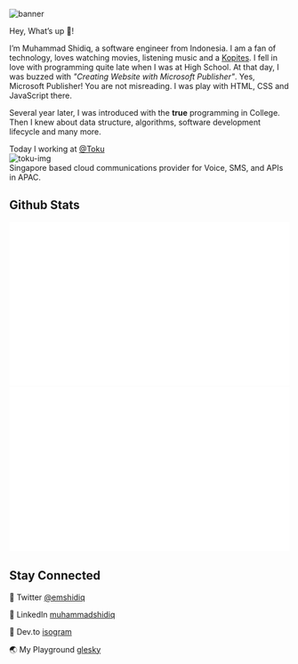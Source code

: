![banner](https://user-images.githubusercontent.com/3049864/108836637-a9c26180-7603-11eb-9292-6d788ce7415a.png)

Hey, What’s up 👋!

I’m Muhammad Shidiq, a software engineer from Indonesia. I am a fan of technology, loves watching movies, listening music and a [Kopites](https://en.wikipedia.org/wiki/Liverpool_F.C.). I fell in love with programming quite late when I was at High School. At that day, I was buzzed with *"Creating Website with Microsoft Publisher"*. Yes, Microsoft Publisher! You are not misreading. I was play with HTML, CSS and JavaScript there.

Several year later, I was introduced with the **true** programming in College. Then I knew about data structure, algorithms, software development lifecycle and many more.

Today I working at [@Toku](https://toku.co)  
![toku-img](https://cdn-bkcnk.nitrocdn.com/GUXtPIoDRfmANuZRyGQQSfLadxWYqbOq/assets/static/optimized/rev-5c640fe/wp-content/uploads/2019/08/Toku-New-High-Res-Logo-2019-Small.png)  
Singapore based cloud communications provider for Voice, SMS, and APIs in APAC.

## Github Stats

![](https://github.com/isogram/github-stats/blob/master/generated/overview.svg)
![](https://github.com/isogram/github-stats/blob/master/generated/languages.svg)

## Stay Connected

💬 Twitter [@emshidiq](https://twitter.com/emshidiq)

🧳 LinkedIn [muhammadshidiq](https://www.linkedin.com/in/muhammadshidiq/)

📝 Dev.to [isogram](https://www.dev.to/isogram)

🌏 My Playground [glesky](https://glesky.com)

<!--
**isogram/isogram** is a ✨ _special_ ✨ repository because its `README.md` (this file) appears on your GitHub profile.

Here are some ideas to get you started:

- 🔭 I’m currently working on ...
- 🌱 I’m currently learning ...
- 👯 I’m looking to collaborate on ...
- 🤔 I’m looking for help with ...
- 💬 Ask me about ...
- 📫 How to reach me: ...
- 😄 Pronouns: ...
- ⚡ Fun fact: ...
-->
